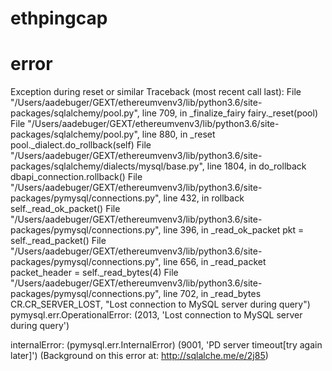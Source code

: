 # ethpingcap
# error
Exception during reset or similar
Traceback (most recent call last):
  File "/Users/aadebuger/GEXT/ethereumvenv3/lib/python3.6/site-packages/sqlalchemy/pool.py", line 709, in _finalize_fairy
    fairy._reset(pool)
  File "/Users/aadebuger/GEXT/ethereumvenv3/lib/python3.6/site-packages/sqlalchemy/pool.py", line 880, in _reset
    pool._dialect.do_rollback(self)
  File "/Users/aadebuger/GEXT/ethereumvenv3/lib/python3.6/site-packages/sqlalchemy/dialects/mysql/base.py", line 1804, in do_rollback
    dbapi_connection.rollback()
  File "/Users/aadebuger/GEXT/ethereumvenv3/lib/python3.6/site-packages/pymysql/connections.py", line 432, in rollback
    self._read_ok_packet()
  File "/Users/aadebuger/GEXT/ethereumvenv3/lib/python3.6/site-packages/pymysql/connections.py", line 396, in _read_ok_packet
    pkt = self._read_packet()
  File "/Users/aadebuger/GEXT/ethereumvenv3/lib/python3.6/site-packages/pymysql/connections.py", line 656, in _read_packet
    packet_header = self._read_bytes(4)
  File "/Users/aadebuger/GEXT/ethereumvenv3/lib/python3.6/site-packages/pymysql/connections.py", line 702, in _read_bytes
    CR.CR_SERVER_LOST, "Lost connection to MySQL server during query")
pymysql.err.OperationalError: (2013, 'Lost connection to MySQL server during query')



internalError: (pymysql.err.InternalError) (9001, 'PD server timeout[try again later]') (Background on this error at: http://sqlalche.me/e/2j85)
